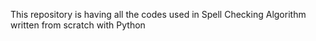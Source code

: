 This repository is having all the codes used in Spell Checking Algorithm written from scratch with Python
